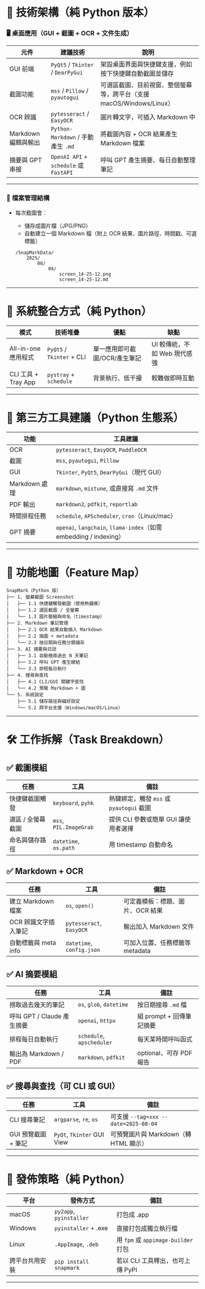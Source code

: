 # 🧱 技術架構（純 Python 版本）

### 🖥 桌面應用（GUI + 截圖 + OCR + 文件生成）

| 元件             | 建議技術                                  | 說明                                           |
| -------------- | ------------------------------------- | -------------------------------------------- |
| GUI 前端         | `PyQt5` / `Tkinter` / `DearPyGui`     | 架設桌面界面與快捷鍵支援，例如按下快捷鍵自動截圖並儲存                  |
| 截圖功能           | `mss` / `Pillow` / `pyautogui`        | 可選區截圖、目前視窗、整個螢幕等，跨平台（支援 macOS/Windows/Linux） |
| OCR 辨識         | `pytesseract` / `EasyOCR`             | 圖片轉文字，可插入 Markdown 中                         |
| Markdown 編輯與輸出 | `Python-Markdown` / 手動產生 `.md`        | 將截圖內容 + OCR 結果產生 Markdown 檔案                 |
| 摘要與 GPT 串接     | `OpenAI API` + `schedule` 或 `FastAPI` | 呼叫 GPT 產生摘要、每日自動整理筆記                         |

---

### 📂 檔案管理結構

* 每次截圖會：

  * 儲存成圖片檔（JPG/PNG）
  * 自動建立一個 Markdown 檔（附上 OCR 結果、圖片路徑、時間戳、可選標籤）

  ```
  /SnapMarkData/
      2025/
          08/
              04/
                  screen_14-25-12.png  
                  screen_14-25-12.md
  ```

---

# 🔁 系統整合方式（純 Python）

| 模式                | 技術堆疊                      | 優點                | 缺點                 |
| ----------------- | ------------------------- | ----------------- | ------------------ |
| All-in-one 應用程式   | `PyQt5` / `Tkinter` + CLI | 單一應用即可截圖/OCR/產生筆記 | UI 較傳統，不如 Web 現代感強 |
| CLI 工具 + Tray App | `pystray` + `schedule`    | 背景執行、低干擾          | 較難做即時互動            |

---

# 🧰 第三方工具建議（Python 生態系）

| 功能          | 工具建議                                                          |
| ----------- | ------------------------------------------------------------- |
| OCR         | `pytesseract`, `EasyOCR`, `PaddleOCR`                         |
| 截圖          | `mss`, `pyautogui`, `Pillow`                                  |
| GUI         | `Tkinter`, `PyQt5`, `DearPyGui`（現代 GUI）                       |
| Markdown 處理 | `markdown`, `mistune`, 或直接寫 `.md` 文件                          |
| PDF 輸出      | `markdown2`, `pdfkit`, `reportlab`                            |
| 時間排程任務      | `schedule`, `APScheduler`, `cron`（Linux/mac）                  |
| GPT 摘要      | `openai`, `langchain`, `llama-index`（如需 embedding / indexing） |

---

# 🧭 功能地圖（Feature Map）

```
SnapMark（Python 版）
├── 1. 螢幕截圖 Screenshot
│   ├── 1.1 快捷鍵觸發截圖（使用熱鍵庫）
│   ├── 1.2 選區截圖 / 全螢幕
│   └── 1.3 圖片壓縮與命名（timestamp）
├── 2. Markdown 筆記管理
│   ├── 2.1 OCR 結果自動插入 Markdown
│   ├── 2.2 插圖 + metadata
│   └── 2.3 按日期與任務分類儲存
├── 3. AI 摘要與日誌
│   ├── 3.1 自動搜尋過去 N 天筆記
│   ├── 3.2 呼叫 GPT 產生總結
│   └── 3.3 排程每日執行
├── 4. 搜尋與查找
│   ├── 4.1 CLI/GUI 關鍵字查找
│   └── 4.2 預覽 Markdown + 圖
└── 5. 系統設定
    ├── 5.1 儲存路徑與偏好設定
    └── 5.2 跨平台支援（Windows/macOS/Linux）
```

---

# 🛠️ 工作拆解（Task Breakdown）

## ✅ 截圖模組

| 任務         | 工具                     | 備註                             |
| ---------- | ---------------------- | ------------------------------ |
| 快捷鍵截圖觸發    | `keyboard`, `pyhk`     | 熱鍵綁定，觸發 `mss` 或 `pyautogui` 截圖 |
| 選區 / 全螢幕截圖 | `mss`, `PIL.ImageGrab` | 提供 CLI 參數或簡單 GUI 讓使用者選擇        |
| 命名與儲存路徑    | `datetime`, `os.path`  | 用 timestamp 自動命名               |

## ✅ Markdown + OCR

| 任務              | 工具                        | 備註                   |
| --------------- | ------------------------- | -------------------- |
| 建立 Markdown 檔案  | `os`, `open()`            | 可定義模板：標題、圖片、OCR 結果   |
| OCR 辨識文字插入筆記    | `pytesseract`, `EasyOCR`  | 輸出加入 Markdown 文件     |
| 自動標籤與 meta info | `datetime`, `config.json` | 可加入位置、任務標籤等 metadata |

## ✅ AI 摘要模組

| 任務                   | 工具                        | 備註                 |
| -------------------- | ------------------------- | ------------------ |
| 撈取過去幾天的筆記            | `os`, `glob`, `datetime`  | 按日期搜尋 `.md` 檔      |
| 呼叫 GPT / Claude 產生摘要 | `openai`, `httpx`         | 組 prompt + 回傳筆記摘要  |
| 排程每日自動執行             | `schedule`, `apscheduler` | 每天某時間呼叫函式          |
| 輸出為 Markdown / PDF   | `markdown`, `pdfkit`      | optional，可存 PDF 報告 |

## ✅ 搜尋與查找（可 CLI 或 GUI）

| 任務            | 工具                         | 備註                                |
| ------------- | -------------------------- | --------------------------------- |
| CLI 搜尋筆記      | `argparse`, `re`, `os`     | 可支援 `--tag=xxx --date=2025-08-04` |
| GUI 預覽截圖 + 筆記 | `PyQt`, `Tkinter` GUI View | 可預覽圖片與 Markdown（轉 HTML 顯示）        |

---

# 🚀 發佈策略（純 Python）

| 平台      | 發佈方式                    | 備註                              |
| ------- | ----------------------- | ------------------------------- |
| macOS   | `py2app`, `pyinstaller` | 打包成 .app                        |
| Windows | `pyinstaller` + .exe    | 直接打包成獨立執行檔                      |
| Linux   | `.AppImage`, `.deb`     | 用 `fpm` 或 `appimage-builder` 打包 |
| 跨平台共用安裝 | `pip install snapmark`  | 若以 CLI 工具釋出，也可上傳 PyPI           |

---